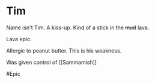 # Tim

Name isn't Tim. A kiss-up. Kind of a stick in the ~~mud~~ lava. 

Lava epic. 

Allergic to peanut butter. This is his weakness.

Was given control of [[Sammamish]] 

#Epic 
